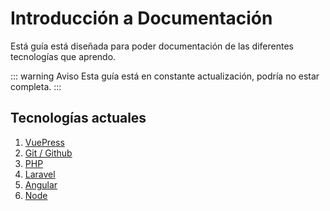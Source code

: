 # Introducción a Documentación

Está guía está diseñada para poder documentación de las diferentes tecnologías que aprendo.

::: warning Aviso
Esta guía está en constante actualización, podría no estar completa.
:::

## Tecnologías actuales
1. [VuePress](/4-documentacion/vuepress)
2. [Git / Github](/4-documentacion/git)
3. [PHP](/4-documentacion/php)
4. [Laravel](/4-documentacion/laravel)
5. [Angular](/4-documentacion/angular)
6. [Node](/4-documentacion/node)